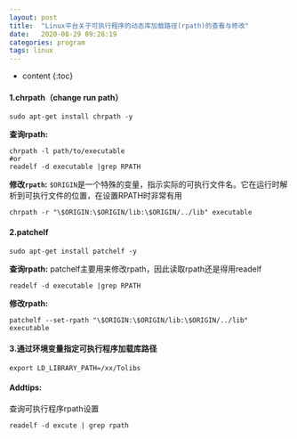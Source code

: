 ```yaml
---
layout: post
title:  "Linux平台关于可执行程序的动态库加载路径(rpath)的查看与修改"
date:   2020-08-29 09:28:19
categories: program
tags: linux
---
```


* content
{:toc}


#### 1.chrpath（change run path）
``` shell
sudo apt-get install chrpath -y
```

**查询rpath:**
``` shell
chrpath -l path/to/executable
#or
readelf -d executable |grep RPATH
```

**修改``rpath``:**
``$ORIGIN``是一个特殊的变量，指示实际的可执行文件名。它在运行时解析到可执行文件的位置，在设置RPATH时非常有用
``` shell
chrpath -r "\$ORIGIN:\$ORIGIN/lib:\$ORIGIN/../lib" executable
```
#### 2.patchelf
``` shell
sudo apt-get install patchelf -y
```
**查询rpath:**
patchelf主要用来修改rpath，因此读取rpath还是得用readelf
``` shell
readelf -d executable |grep RPATH
```

**修改rpath:**
``` shell
patchelf --set-rpath "\$ORIGIN:\$ORIGIN/lib:\$ORIGIN/../lib" executable
```

#### 3.通过环境变量指定可执行程序加载库路径
``` shell
export LD_LIBRARY_PATH=/xx/Tolibs
```

#### Addtips:
查询可执行程序rpath设置
``` shell
readelf -d excute | grep rpath
```